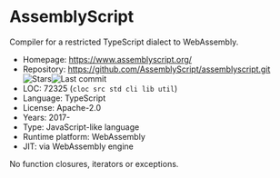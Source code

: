# AssemblyScript

Compiler for a restricted TypeScript dialect to WebAssembly.

* Homepage:         https://www.assemblyscript.org/
* Repository:       https://github.com/AssemblyScript/assemblyscript.git <span class="shields"><img src="https://img.shields.io/github/stars/AssemblyScript/assemblyscript?label=&style=flat-square" alt="Stars" title="Stars"><img src="https://img.shields.io/github/last-commit/AssemblyScript/assemblyscript?label=&style=flat-square" alt="Last commit" title="Last commit"></span>
* LOC:              72325 (`cloc src std cli lib util`)
* Language:         TypeScript
* License:          Apache-2.0
* Years:            2017-
* Type:             JavaScript-like language
* Runtime platform: WebAssembly
* JIT:              via WebAssembly engine

No function closures, iterators or exceptions.
